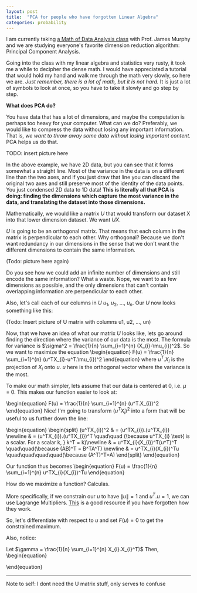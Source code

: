 ```yaml
---
layout: post
title:  "PCA for people who have forgotten Linear Algebra"
categories: probability
---
```

I am currently taking <a href="https://jmurphy.math.tufts.edu/Teaching/Fall2018/" target="_blank">a Math of Data Analysis class</a> with Prof. James Murphy and we are studying everyone's favorite dimension reduction algorithm: Principal Component Analysis. 

Going into the class with my linear algebra and statistics very rusty, it took me a while to decipher the dense math. I would have appreciated a tutorial that would hold my hand and walk me through the math very slowly, so here we are. *Just remember, there is a lot of math, but it is not hard.* It is just a lot of symbols to look at once, so you have to take it slowly and go step by step.

<b>What does PCA do?</b>

You have data that has a lot of dimensions, and maybe the computation is perhaps too heavy for your computer. What can we do? Preferably, we would like to compress the data without losing any important information. That is, *we want to throw away some data without losing important content.* PCA helps us do that.

TODO: insert picture here

In the above example, we have 2D data, but you can see that it forms somewhat a straight line. Most of the variance in the data is on a different line than the two axes, and if you just draw that line you can discard the original two axes and still preserve most of the identity of the data points. You just condensed 2D data to 1D data! <b>This is literally all that PCA is doing: finding the dimensions which capture the most variance in the data, and translating the dataset into those dimensions.</b>

Mathematically, we would like a matrix $U$ that would transform our dataset X into that lower dimension dataset. We want $UX$.

$U$ is going to be an orthogonal matrix. That means that each column in the matrix is perpendicular to each other. Why orthogonal? Because we don't want redundancy in our dimensions in the sense that we don't want the different dimensions to contain the same information. 

(Todo: picture here again)

Do you see how we could add an infinite number of dimensions and still encode the same information? What a waste. Nope, we want to as few dimensions as possible, and the only dimensions that can't contain overlapping information are perpendicular to each other.

Also, let's call each of our columns in $U$ $u_{1}$, $u_{2}$, ..., $u_{n}$. Our $U$ now looks something like this:

(Todo: Insert picture of U matrix with columns u1, u2, ..., un)

Now, that we have an idea of what our matrix $U$ looks like, lets go around finding the direction where the variance of our data is the most. The formula for variance is $\sigma^2 = \frac{1}{n} \sum_{i=1}^{n} (X_{i}-\mu_{i})^2$. So we want to maximize the equation
\begin{equation}
F(u) = \frac{1}{n} \sum_{i=1}^{n} (u^TX_{i}-u^T.\mu_{i})^2
\end{equation}
where $u^T.X_{i}$ is the projection of $X_{i}$ onto $u$. $u$ here is the orthogonal vector where the variance is the most.

To make our math simpler, lets assume that our data is centered at 0, i.e. $\mu$ = 0. This makes our function easier to look at:

\begin{equation}
F(u) = \frac{1}{n} \sum_{i=1}^{n} (u^T.X_{i})^2
\end{equation}
Nice!
I'm going to transform $(u^TX_{i})^2$ into a form that will be useful to us further down the line:

\begin{equation}
\begin{split}
(u^TX_{i})^2 & = (u^TX_{i}).(u^TX_{i}) \newline
		& = (u^TX_{i}).(u^TX_{i})^T \quad\quad (\because u^TX_{i} \text{ is a scalar. For a scalar k, } k^T = k)\newline
		& = u^TX_{i}(X_{i})^T(u^T)^T  \quad\quad(\because (AB)^T = B^TA^T) \newline
		& = u^TX_{i}(X_{i})^Tu \quad\quad\quad\quad(\because (A^T)^T=A)
\end{split}
\end{equation}

Our function thus becomes
\begin{equation}
F(u) = \frac{1}{n} \sum_{i=1}^{n} u^TX_{i}(X_{i})^Tu
\end{equation}

How do we maximize a function?  Calculas. 

More specifically, if we constrain our $u$ to have $\lVert u \rVert = 1$ and $u^T.u =1$, we can use Lagrange Multipliers. <a href="https://medium.com/@andrew.chamberlain/a-simple-explanation-of-why-lagrange-multipliers-works-253e2cdcbf74" target="_blank">This</a> is a good resource if you have forgotten how they work. 

So, let's differentiate with respect to $u$ and set $F(u) = 0$ to get the constrained maximum.

Also, notice:


Let $\gamma = \frac{1}{n} \sum_{i=1}^{n} X_{i}.X_{i}^T)$
Then,
\begin{equation}

\end{equation}
____

Note to self: I dont need the U matrix stuff, only serves to confuse